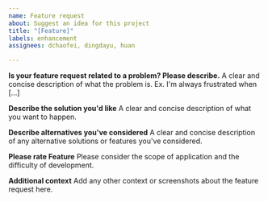 ```yaml
---
name: Feature request
about: Suggest an idea for this project
title: "[Feature]"
labels: enhancement
assignees: dchaofei, dingdayu, huan

---
```


**Is your feature request related to a problem? Please describe.**
A clear and concise description of what the problem is. Ex. I'm always frustrated when [...]

**Describe the solution you'd like**
A clear and concise description of what you want to happen.

**Describe alternatives you've considered**
A clear and concise description of any alternative solutions or features you've considered.

**Please rate Feature**
Please consider the scope of application and the difficulty of development.

**Additional context**
Add any other context or screenshots about the feature request here.
